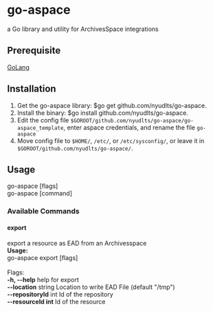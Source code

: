 # go-aspace
a Go library and utility for ArchivesSpace integrations

## Prerequisite
[GoLang](https://golang.org/dl/)

## Installation
1. Get the go-aspace library: $go get github.com/nyudlts/go-aspace.
2. Install the binary: $go install github.com/nyudlts/go-aspace.
3. Edit the config file `$GOROOT/github.com/nyudlts/go-aspace/go-aspace_template`, enter aspace credentials, and rename the file `go-aspace`
4. Move config file to `$HOME/`, `/etc/`, or `/etc/sysconfig/`, or leave it in `$GOROOT/github.com/nyudlts/go-aspace/`.

## Usage
  go-aspace [flags]<br>
  go-aspace [command]<br>

### Available Commands
  #### export      
  export a resource as EAD from an Archivesspace<br>
  **Usage:**<br>
    go-aspace export [flags]<br>
  <br>
  Flags:<br>
    **-h, --help**               help for export<br>
    **--location** string    Location to write EAD File (default "/tmp")<br>
    **--repositoryId** int   Id of the repository<br>
    **--resourceId int**     Id of the resource<br>
